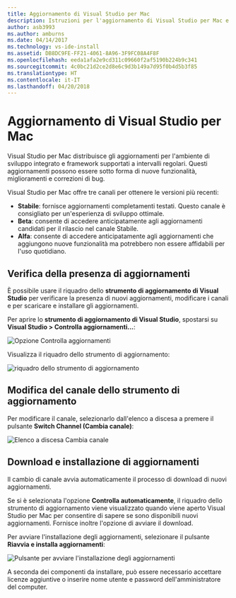 ```yaml
---
title: Aggiornamento di Visual Studio per Mac
description: Istruzioni per l'aggiornamento di Visual Studio per Mac e l'accesso a versioni di anteprima.
author: asb3993
ms.author: amburns
ms.date: 04/14/2017
ms.technology: vs-ide-install
ms.assetid: DB8DC9FE-FF21-4061-8A96-3F9FC08A4F8F
ms.openlocfilehash: eeda1afa2e9cd311c09660f2af5190b224b9c341
ms.sourcegitcommit: 4c0bc21d2ce2d8e6c9d3b149a7d95f0b4d5b3f85
ms.translationtype: HT
ms.contentlocale: it-IT
ms.lasthandoff: 04/20/2018
---
```

# <a name="updating-visual-studio-for-mac"></a>Aggiornamento di Visual Studio per Mac

Visual Studio per Mac distribuisce gli aggiornamenti per l'ambiente di sviluppo integrato e framework supportati a intervalli regolari. Questi aggiornamenti possono essere sotto forma di nuove funzionalità, miglioramenti e correzioni di bug.

Visual Studio per Mac offre tre canali per ottenere le versioni più recenti:

* **Stabile**: fornisce aggiornamenti completamenti testati. Questo canale è consigliato per un'esperienza di sviluppo ottimale.
* **Beta**: consente di accedere anticipatamente agli aggiornamenti candidati per il rilascio nel canale Stabile.
* **Alfa**: consente di accedere anticipatamente agli aggiornamenti che aggiungono nuove funzionalità ma potrebbero non essere affidabili per l'uso quotidiano.

## <a name="checking-for-updates"></a>Verifica della presenza di aggiornamenti

È possibile usare il riquadro dello **strumento di aggiornamento di Visual Studio** per verificare la presenza di nuovi aggiornamenti, modificare i canali e per scaricare e installare gli aggiornamenti.

Per aprire lo **strumento di aggiornamento di Visual Studio**, spostarsi su **Visual Studio > Controlla aggiornamenti...**:

![Opzione Controlla aggiornamenti](media/update-image1.png)

Visualizza il riquadro dello strumento di aggiornamento:

![riquadro dello strumento di aggiornamento](media/update-image2.png)

## <a name="changing-the-updater-channel"></a>Modifica del canale dello strumento di aggiornamento

Per modificare il canale, selezionarlo dall'elenco a discesa a premere il pulsante **Switch Channel (Cambia canale)**:

![Elenco a discesa Cambia canale](media/update-image3.png)

## <a name="downloading-and-installing-updates"></a>Download e installazione di aggiornamenti

Il cambio di canale avvia automaticamente il processo di download di nuovi aggiornamenti.

Se si è selezionata l'opzione **Controlla automaticamente**, il riquadro dello strumento di aggiornamento viene visualizzato quando viene aperto Visual Studio per Mac per consentire di sapere se sono disponibili nuovi aggiornamenti. Fornisce inoltre l'opzione di avviare il download.

Per avviare l'installazione degli aggiornamenti, selezionare il pulsante **Riavvia e installa aggiornamenti**:

![Pulsante per avviare l'installazione degli aggiornamenti](media/update-image4.png)

A seconda dei componenti da installare, può essere necessario accettare licenze aggiuntive o inserire nome utente e password dell'amministratore del computer.

